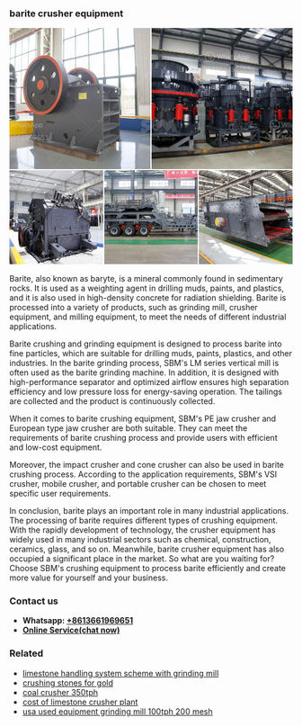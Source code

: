 <h3>barite crusher equipment</h3><img src='1708309174.jpg' alt=''><p>Barite, also known as baryte, is a mineral commonly found in sedimentary rocks. It is used as a weighting agent in drilling muds, paints, and plastics, and it is also used in high-density concrete for radiation shielding. Barite is processed into a variety of products, such as grinding mill, crusher equipment, and milling equipment, to meet the needs of different industrial applications.</p><p>Barite crushing and grinding equipment is designed to process barite into fine particles, which are suitable for drilling muds, paints, plastics, and other industries. In the barite grinding process, SBM's LM series vertical mill is often used as the barite grinding machine. In addition, it is designed with high-performance separator and optimized airflow ensures high separation efficiency and low pressure loss for energy-saving operation. The tailings are collected and the product is continuously collected.</p><p>When it comes to barite crushing equipment, SBM's PE jaw crusher and European type jaw crusher are both suitable. They can meet the requirements of barite crushing process and provide users with efficient and low-cost equipment.</p><p>Moreover, the impact crusher and cone crusher can also be used in barite crushing process. According to the application requirements, SBM's VSI crusher, mobile crusher, and portable crusher can be chosen to meet specific user requirements.</p><p>In conclusion, barite plays an important role in many industrial applications. The processing of barite requires different types of crushing equipment. With the rapidly development of technology, the crusher equipment has widely used in many industrial sectors such as chemical, construction, ceramics, glass, and so on. Meanwhile, barite crusher equipment has also occupied a significant place in the market. So what are you waiting for? Choose SBM's crushing equipment to process barite efficiently and create more value for yourself and your business.</p><h3>Contact us</h3><ul><li><strong>Whatsapp:&nbsp;<a href="https://wa.me/8613661969651">+8613661969651</a></strong></li><li><a href="https://swt.shibang-china.com/?git&amp;zhl&amp;barite crusher equipment"><strong>Online Service(chat now)</strong></a></li></ul><h3>Related</h3><ul><li><a href='limestone handling system scheme with grinding mill.md'>limestone handling system scheme with grinding mill</a></li><li><a href='crushing stones for gold.md'>crushing stones for gold</a></li><li><a href='coal crusher 350tph.md'>coal crusher 350tph</a></li><li><a href='cost of limestone crusher plant.md'>cost of limestone crusher plant</a></li><li><a href='usa used equipment grinding mill 100tph 200 mesh.md'>usa used equipment grinding mill 100tph 200 mesh</a></li></ul>